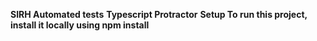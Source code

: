 **SIRH Automated tests**
**Typescript Protractor**
**Setup
To run this project, install it locally using npm install**


